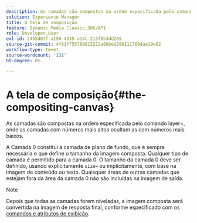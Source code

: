 ```yaml
---
description: As camadas são compostas na ordem especificada pelo comando layer=, onde as camadas com números mais altos ocultam as com números mais baixos.
solution: Experience Manager
title: A tela de composição
feature: Dynamic Media Classic,SDK/API
role: Developer,User
exl-id: 2455d07f-a158-4335-a14c-213f8b3dd265
source-git-commit: 4f81f755789613222a66bed2961117604ae19e62
workflow-type: tm+mt
source-wordcount: '132'
ht-degree: 0%

---
```


# A tela de composição{#the-compositing-canvas}

As camadas são compostas na ordem especificada pelo comando layer=, onde as camadas com números mais altos ocultam as com números mais baixos.

A Camada 0 constitui a camada de plano de fundo, que é sempre necessária e que define o tamanho da imagem composta. Qualquer tipo de camada é permitido para a camada 0. O tamanho da camada 0 deve ser definido, usando explicitamente `size=` ou implicitamente, com base na imagem de conteúdo ou texto. Quaisquer áreas de outras camadas que estejam fora da área da camada 0 não são incluídas na imagem de saída.

>[!NOTE]
>
>Depois que todas as camadas forem niveladas, a imagem composta será convertida na imagem de resposta final, conforme especificado com os [comandos e atributos de exibição](../../../../../../is-api/http-ref/image-serving-api-ref/c-http-protocol-reference/c-syntax-and-features/c-command-overview/r-view-commands-and-attributes.md#reference-8b3d637d080a47a4ba669a7f0de2ba90).
